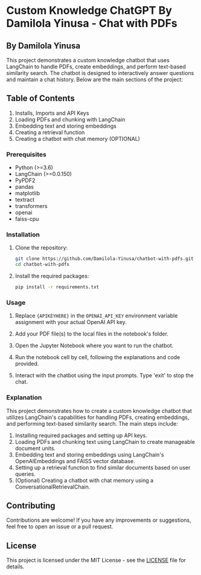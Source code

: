 # Custom Knowledge ChatGPT By Damilola Yinusa - Chat with PDFs

## By Damilola Yinusa

This project demonstrates a custom knowledge chatbot that uses LangChain to handle PDFs, create embeddings, and perform text-based similarity search. The chatbot is designed to interactively answer questions and maintain a chat history. Below are the main sections of the project:

## Table of Contents

1. Installs, Imports and API Keys
2. Loading PDFs and chunking with LangChain
3. Embedding text and storing embeddings
4. Creating a retrieval function
5. Creating a chatbot with chat memory (OPTIONAL)

### Prerequisites

- Python (>=3.6)
- LangChain (>=0.0.150)
- PyPDF2
- pandas
- matplotlib
- textract
- transformers
- openai
- faiss-cpu

### Installation

1. Clone the repository:

   ```bash
   git clone https://github.com/Damilola-Yinusa/chatbot-with-pdfs.git
   cd chatbot-with-pdfs
   ```

2. Install the required packages:

   ```bash
   pip install -r requirements.txt
   ```

### Usage

1. Replace `{APIKEYHERE}` in the `OPENAI_API_KEY` environment variable assignment with your actual OpenAI API key.

2. Add your PDF file(s) to the local files in the notebook's folder.

3. Open the Jupyter Notebook where you want to run the chatbot.

4. Run the notebook cell by cell, following the explanations and code provided.

5. Interact with the chatbot using the input prompts. Type 'exit' to stop the chat.

### Explanation

This project demonstrates how to create a custom knowledge chatbot that utilizes LangChain's capabilities for handling PDFs, creating embeddings, and performing text-based similarity search. The main steps include:

1. Installing required packages and setting up API keys.
2. Loading PDFs and chunking text using LangChain to create manageable document units.
3. Embedding text and storing embeddings using LangChain's OpenAIEmbeddings and FAISS vector database.
4. Setting up a retrieval function to find similar documents based on user queries.
5. (Optional) Creating a chatbot with chat memory using a ConversationalRetrievalChain.

## Contributing

Contributions are welcome! If you have any improvements or suggestions, feel free to open an issue or a pull request.

## License

This project is licensed under the MIT License - see the [LICENSE](LICENSE) file for details.
